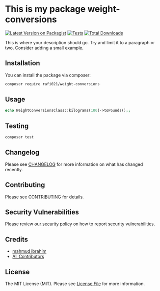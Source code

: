 # This is my package weight-conversions

[![Latest Version on Packagist](https://img.shields.io/packagist/v/rafi021/weight-conversions.svg?style=flat-square)](https://packagist.org/packages/rafi021/weight-conversions)
[![Tests](https://img.shields.io/github/actions/workflow/status/rafi021/weight-conversions/run-tests.yml?branch=main&label=tests&style=flat-square)](https://github.com/rafi021/weight-conversions/actions/workflows/run-tests.yml)
[![Total Downloads](https://img.shields.io/packagist/dt/rafi021/weight-conversions.svg?style=flat-square)](https://packagist.org/packages/rafi021/weight-conversions)

This is where your description should go. Try and limit it to a paragraph or two. Consider adding a small example.


## Installation

You can install the package via composer:

```bash
composer require rafi021/weight-conversions
```

## Usage

```php
echo WeightConversionsClass::kilograms(100)->toPounds();;
```

## Testing

```bash
composer test
```

## Changelog

Please see [CHANGELOG](CHANGELOG.md) for more information on what has changed recently.

## Contributing

Please see [CONTRIBUTING](https://github.com/spatie/.github/blob/main/CONTRIBUTING.md) for details.

## Security Vulnerabilities

Please review [our security policy](../../security/policy) on how to report security vulnerabilities.

## Credits

- [mahmud ibrahim](https://github.com/rafi021)
- [All Contributors](../../contributors)

## License

The MIT License (MIT). Please see [License File](LICENSE.md) for more information.

